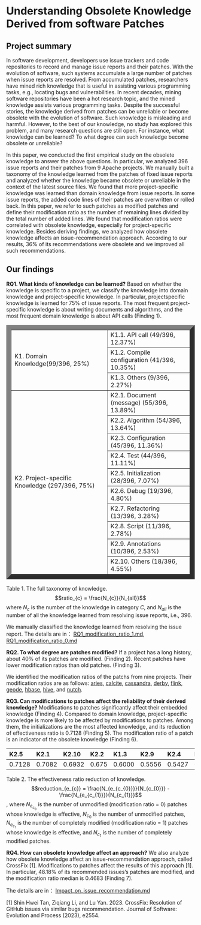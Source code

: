 # Understanding Obsolete Knowledge Derived from software Patches

## Project summary

In software development, developers use issue trackers and code repositories to record and manage issue reports and their patches. With the evolution of software, such systems accumulate a large number of patches when issue reports are resolved. From accumulated patches, researchers have mined rich knowledge that is useful in assisting various programming tasks, e.g., locating bugs and vulnerabilities. In recent decades, mining software repositories have been a hot research topic, and the mined knowledge assists various programming tasks. Despite the successful stories, the knowledge derived from patches can be unreliable or become obsolete with the evolution of software. Such knowledge is misleading and harmful. However, to the best of our knowledge, no study has explored this problem, and many research questions are still open. For instance, what knowledge can be learned? To what degree can such knowledge become obsolete or unreliable?

In this paper, we conducted the first empirical study on the obsolete knowledge to answer the above questions. In particular, we analyzed 396 issue reports and their patches from 9 Apache projects. We manually built a taxonomy of the knowledge learned from the patches of fixed issue reports and analyzed whether the knowledge became obsolete or unreliable in the context of the latest source files. We found that more project-specific knowledge was learned than domain knowledge from issue reports. In some issue reports, the added code lines of their patches are overwritten or rolled back. In this paper, we refer to such patches as modified patches and define their modification ratio as the number of remaining lines divided by the total number of added lines. We found that modification ratios were correlated with obsolete knowledge, especially for project-specific knowledge. Besides deriving findings, we analyzed how obsolete knowledge affects an issue-recommendation approach. According to our results, 36% of its recommendations were obsolete and we improved all such recommendations.

## Our findings

**RQ1. What kinds of knowledge can be learned?**
Based on whether the knowledge is specific to a project, we classify the knowledge into domain knowledge and project-specific knowledge. In particular, projectspecific knowledge is learned for 75% of issue reports. The most frequent project-specific knowledge is about writing documents and algorithms, and the most frequent domain knowledge is about API calls (Finding 1).

<table border="13" >
	<tr >
		<td rowspan="3">K1. Domain Knowledge(99/396, 25%)</td>
		<td>K1.1. API call (49/396, 12.37%)</td>
	</tr>
	<tr >
		<td>K1.2. Compile configuration (41/396, 10.35%)</td>
	</tr>
  <tr >
		<td>K1.3. Others (9/396, 2.27%)</td>
	</tr>
  	<tr >
		<td rowspan="10">K2. Project-specific Knowledge (297/396, 75%)</td>
		<td>K2.1. Document (message) (55/396, 13.89%)</td>
	</tr>
	<tr >
		<td>K2.2. Algorithm (54/396, 13.64%)</td>
	</tr>
  <tr >
		<td>K2.3. Configuration (45/396, 11.36%)</td>
	</tr>
  <tr >
		<td>K2.4. Test (44/396, 11.11%)</td>
	</tr>
  <tr >
		<td>K2.5. Initialization (28/396, 7.07%)</td>
	</tr>
  <tr >
		<td>K2.6. Debug (19/396, 4.80%)</td>
	</tr>
  <tr >
		<td>K2.7. Refactoring (13/396, 3.28%)</td>
	</tr>
  <tr >
		<td>K2.8. Script (11/396, 2.78%)</td>
	</tr>
  <tr >
		<td>K2.9. Annotations (10/396, 2.53%)</td>
	</tr>
  <tr >
		<td>K2.10. Others (18/396, 4.55%)</td>
	</tr>
</table>

Table 1. The full taxonomy of knowledge. $$ratio_{c} = \frac{N_{c}}{N_{all}}$$ where $N_{c}$ is the number of the knowledge in category $C$, and $N_{all}$ is the number of all the knowledge learned from resolving issue reports, i.e., 396.


We manually classified the knowledge learned from resolving the issue report. The details are in：
[RQ1_modification_ratio_1.md](https://github.com/patchesicse/patches/blob/main/RQ1_modification_ratio_1.md), [RQ1_modification_ratio_0.md](https://github.com/patchesicse/patches/blob/main/RQ1_modification_ratio_0.md)

**RQ2. To what degree are patches modified?**
If a project has a long history, about 40% of its patches are modified. (Finding 2). Recent patches have lower modification ratios than old patches. (Finding 3).

We identified the modification ratios of the patchs from nine projects. Their modification ratios are as follows: 
[aries](https://github.com/patchesicse/patches/blob/main/aries.txt), [calcite](https://github.com/patchesicse/patches/blob/main/calcite.txt), [cassandra](https://github.com/patchesicse/patches/blob/main/cassandra.txt), [derby](https://github.com/patchesicse/patches/blob/main/derby.txt), [flink](https://github.com/patchesicse/patches/blob/main/flink.txt), [geode](https://github.com/patchesicse/patches/blob/main/geode.txt),  [hbase](https://github.com/patchesicse/patchess/blob/main/hbase.txt), [hive](https://github.com/patchesicse/patches/blob/main/hive.txt), and [nutch](https://github.com/patchesicse/patches/blob/main/nutch.txt).

**RQ3. Can modifications to patches affect the reliability of their derived knowledge?**
Modifications to patches significantly affect their embedded knowledge (Finding 4). Compared to domain knowledge, project-specific knowledge is more likely to be affected by modifications to patches. Among them, the initializations are the most affected knowledge, and its reduction of effectiveness ratio is 0.7128 (Finding 5). The modification ratio of a patch is an indicator of the obsolete
knowledge (Finding 6).

|K2.5|K2.1|K2.10|K2.2|K1.3|K2.9|K2.4|K2.3|K2.8|K1.2|K2.6|K1.1 |K2.7|
| :------------- | :------------- | :-------------|:------------- | :------------- | :------------- |:------------- | :------------- | :------------- |:------------- | :------------- | :------------- |:-------------|
|0.7128|0.7082|0.6932|0.675|0.6000|0.5556|0.5427|0.5000|0.4545|0.4187|0.3462|0.1923|0.1667|

Table 2. The effectiveness ratio reduction of knowledge. $$reduction_{e_{c}} = \frac{N_{e_{c_{0}}}}{N_{c_{0}}} - \frac{N_{e_{c_{1}}}}{N_{c_{1}}}$$, where $N_{e_{c_{0}}}$ is the number of unmodified (modification ratio = 0) patches whose knowledge is effective, $N_{c_{0}}$ is the number of unmodified patches, $N_{e_{c_{1}}}$ is the number of completely modified (modification ratio = 1) patches whose knowledge is effective, and $N_{c_{1}}$ is the number of completely modified patches.

**RQ4. How can obsolete knowledge affect an approach?**
We also analyze how obsolete knowledge affect an issue-recommendation approach, called CrossFix [1]. Modifications to patches affect the results of this approach [1]. In particular, 48.18% of its recommended issues’s patches are modified, and the modification ratio median is 0.4683 (Finding 7).

The details are in： [Impact_on_issue_recommendation.md](https://github.com/patchesicse/patches/blob/main/Impact_on_issue_recommendation.md)



[1] Shin Hwei Tan, Ziqiang Li, and Lu Yan. 2023. CrossFix: Resolution of GitHub issues via similar bugs recommendation. Journal of Software: Evolution and Process (2023), e2554.

